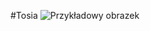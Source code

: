 #Tosia
![Przykładowy obrazek](https://user-images.githubusercontent.com/33155636/218336855-f5e1ece3-fe13-4cf0-933e-75f1e24de619.png)
